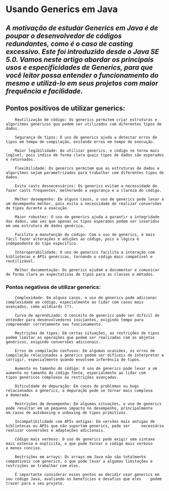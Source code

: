 # Usando Generics em Java

## *A motivação de estudar Generics em Java é de poupar o desenvolvedor de códigos redundantes, como é o caso de casting excessivo. Este foi introduzido desde o Java SE 5.0. Vamos neste artigo abordar os principais usos e especificidades de Generics, para que você leitor possa entender o funcionamento do mesmo e utilizá-lo em seus projetos com maior frequência e facilidade.*


## Pontos positivos de utilizar generics:

        Reutilização de código: Os generics permitem criar estruturas e algoritmos genéricos que podem ser utilizados com diferentes tipos de dados.

        Segurança de tipos: O uso de generics ajuda a detectar erros de tipos em tempo de compilação, evitando erros em tempo de execução.

        Maior legibilidade: Ao utilizar generics, o código se torna mais legível, pois indica de forma clara quais tipos de dados são esperados e retornados.

        Flexibilidade: Os generics permitem que as estruturas de dados e algoritmos sejam parametrizados para trabalhar com diferentes tipos de dados.

        Evita casts desnecessários: Os generics evitam a necessidade de fazer casts frequentes, melhorando a segurança e a clareza do código.

        Melhor desempenho: Em alguns casos, o uso de generics pode levar a um desempenho melhor, pois evita a necessidade de realizar conversões de tipos durante a execução.

        Maior robustez: O uso de generics ajuda a garantir a integridade dos dados, uma vez que apenas os tipos esperados podem ser inseridos em uma estrutura de dados genérica.

        Facilita a manutenção do código: Com o uso de generics, é mais fácil fazer alterações e adições ao código, pois a lógica é independente do tipo específico.

        Interoperabilidade: O uso de generics facilita a interação com bibliotecas e APIs genéricas, tornando o código mais compatível e reutilizável.

        Melhor documentação: Os generics ajudam a documentar e comunicar de forma clara as expectativas de tipos para as classes e métodos.

### Pontos negativos de utilizar generics:

        Complexidade: Em alguns casos, o uso de generics pode adicionar complexidade ao código, especialmente ao lidar com casos mais avançados, como wildcards (?).

        Curva de aprendizado: O conceito de generics pode ser difícil de entender para desenvolvedores iniciantes, exigindo tempo para compreender corretamente seu funcionamento.

        Restrições de tipos: Em certas situações, as restrições de tipos podem limitar as operações que podem ser realizadas com os objetos genéricos, exigindo conversões adicionais.

        Erros de compilação confusos: Em algumas ocasiões, os erros de compilação relacionados a generics podem ser difíceis de interpretar e corrigir, especialmente quando envolvem inferência de tipos.

        Aumento no tamanho do código: O uso de generics pode levar a um         aumento no tamanho do código fonte, especialmente ao lidar com      tipos genéricos complexos ou restrições avançadas.
        
        Dificuldade de depuração: Em casos de problemas ou bugs         relacionados a generics, a depuração pode se tornar mais complexa       e demorada.
        
        Restrições de desempenho: Em algumas situações, o uso de generics       pode resultar em um pequeno impacto no desempenho, principalmente       em casos de autoboxing e unboxing de tipos primitivos.
        
        Incompatibilidade com APIs antigas: Em versões mais antigas de      bibliotecas ou APIs que não suportam generics, pode ser     necessário realizar conversões e adaptações adicionais.
        
        Código mais verboso: O uso de generics pode exigir uma sintaxe      mais extensa e explícita, o que pode tornar o código mais verboso       e menos conciso.
        
        Restrições em arrays: Os arrays em Java não são totalmente      compatíveis com generics, o que pode levar a algumas limitações e       restrições ao trabalhar com eles.
        
        É importante considerar esses pontos ao decidir usar generics em        seu código Java, avaliando os benefícios e desafios que eles    podem trazer para o seu projeto.

